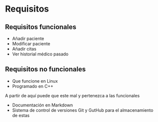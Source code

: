 
# Requisitos
## Requisitos funcionales

 - Añadir paciente
 - Modificar paciente
 - Añadir citas
 - Ver historial médico pasado

## Requisitos no funcionales

 - Que funcione en Linux
 - Programado en C++

A partir de aquí puede que este mal y pertenezca a las funcionales
 - Documentación en Markdown
 - Sistema de control de versiones Git y GutHub para el almacenamiento de estas
